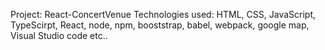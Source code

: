 Project: React-ConcertVenue
Technologies used: HTML, CSS, JavaScript, TypeScirpt, React, node, npm, booststrap, babel, webpack, google map, Visual Studio code etc..    

